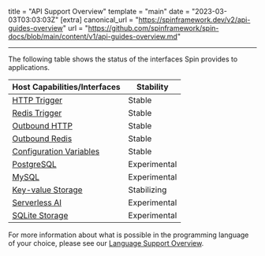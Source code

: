 title = "API Support Overview"
template = "main"
date = "2023-03-03T03:03:03Z"
[extra]
canonical_url = "https://spinframework.dev/v2/api-guides-overview"
url = "https://github.com/spinframework/spin-docs/blob/main/content/v1/api-guides-overview.md"

---

The following table shows the status of the interfaces Spin provides to applications.

| Host Capabilities/Interfaces           | Stability  |
|----------------------------------------|----------|
| [HTTP Trigger](./http-trigger)                          | Stable   |
| [Redis Trigger](./redis-trigger)                         | Stable   |
| [Outbound HTTP](./http-outbound)                          | Stable   |
| [Outbound Redis](./redis-outbound)                         | Stable  |
| [Configuration Variables](./variables)                      | Stable |
| [PostgreSQL](./rdbms-storage)                             | Experimental |
| [MySQL](./rdbms-storage)                                  | Experimental |
| [Key-value Storage](./kv-store-api-guide)                      | Stabilizing |
| [Serverless AI](./serverless-ai-api-guide)                      | Experimental |
| [SQLite Storage](./sqlite-api-guide)                      | Experimental |

For more information about what is possible in the programming language of your choice, please see our [Language Support Overview](./language-support-overview).
